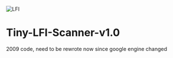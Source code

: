 ![LFI](https://cloud.githubusercontent.com/assets/8536299/8458238/4069fdc2-2016-11e5-9625-4914bf9f60c5.PNG)

Tiny-LFI-Scanner-v1.0
=====================

2009 code, need to be rewrote now since google engine changed
